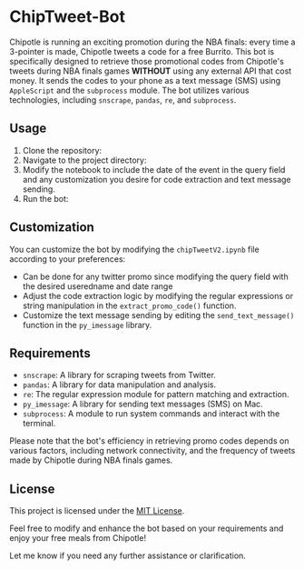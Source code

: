 # ChipTweet-Bot

Chipotle is running an exciting promotion during the NBA finals: every time a 3-pointer is made, Chipotle tweets a code for a free Burrito. This bot is specifically designed to retrieve those promotional codes from Chipotle's tweets during NBA finals games **WITHOUT** using any external API that cost money. It sends the codes to your phone as a text message (SMS) using  `AppleScript` and the `subprocess` module. The bot utilizes various technologies, including `snscrape`, `pandas`, `re`, and `subprocess`.

## Usage

1. Clone the repository:
2. Navigate to the project directory:
3. Modify the notebook to include the date of the event in the query field and any customization you desire for code extraction and text message sending.
4. Run the bot:

## Customization

You can customize the bot by modifying the `chipTweetV2.ipynb` file according to your preferences:

- Can be done for any twitter promo since modifying the query field with the desired useredname and date range
- Adjust the code extraction logic by modifying the regular expressions or string manipulation in the `extract_promo_code()` function.
- Customize the text message sending by editing the `send_text_message()` function in the `py_imessage` library.

## Requirements

- `snscrape`: A library for scraping tweets from Twitter.
- `pandas`: A library for data manipulation and analysis.
- `re`: The regular expression module for pattern matching and extraction.
- `py_imessage`: A library for sending text messages (SMS) on Mac.
- `subprocess`: A module to run system commands and interact with the terminal.

Please note that the bot's efficiency in retrieving promo codes depends on various factors, including network connectivity, and the frequency of tweets made by Chipotle during NBA finals games.

## License

This project is licensed under the [MIT License](LICENSE).

Feel free to modify and enhance the bot based on your requirements and enjoy your free meals from Chipotle!

Let me know if you need any further assistance or clarification.

